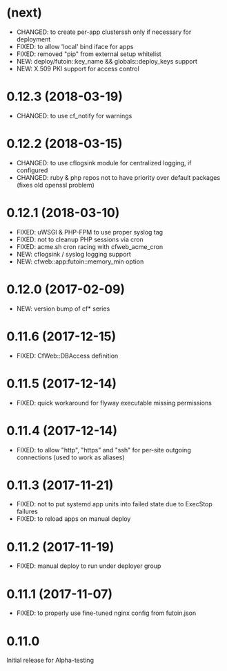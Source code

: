 
# (next)
- CHANGED: to create per-app clusterssh only if necessary for deployment
- FIXED: to allow 'local' bind iface for apps
- FIXED: removed "pip" from external setup whitelist
- NEW: deploy/futoin::key_name && globals::deploy_keys support
- NEW: X.509 PKI support for access control

# 0.12.3 (2018-03-19)
- CHANGED: to use cf_notify for warnings

# 0.12.2 (2018-03-15)
- CHANGED: to use cflogsink module for centralized logging, if configured
- CHANGED: ruby & php repos not to have priority over default packages (fixes old openssl problem)

# 0.12.1 (2018-03-10)
- FIXED: uWSGI & PHP-FPM to use proper syslog tag
- FIXED: not to cleanup PHP sessions via cron
- FIXED: acme.sh cron racing with cfweb_acme_cron
- NEW: cflogsink / syslog logging support
- NEW: cfweb::app:futoin::memory_min option

# 0.12.0 (2017-02-09)
- NEW: version bump of cf* series

# 0.11.6 (2017-12-15)
- FIXED: CfWeb::DBAccess definition

# 0.11.5 (2017-12-14)
- FIXED: quick workaround for flyway executable missing permissions

# 0.11.4 (2017-12-14)
- FIXED: to allow "http", "https" and "ssh" for per-site outgoing connections (used to work as aliases)

# 0.11.3 (2017-11-21)
- FIXED: not to put systemd app units into failed state due to ExecStop failures
- FIXED: to reload apps on manual deploy

# 0.11.2 (2017-11-19)
- FIXED: manual deploy to run under deployer group

# 0.11.1 (2017-11-07)
- FIXED: to properly use fine-tuned nginx config from futoin.json

# 0.11.0
Initial release for Alpha-testing
